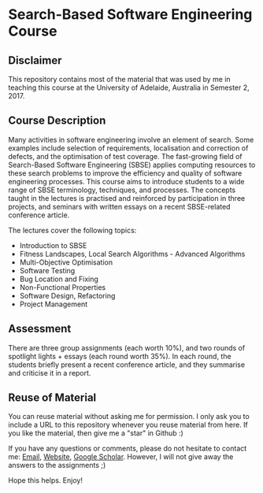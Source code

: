 # Search-Based Software Engineering Course

## Disclaimer

This repository contains most of the material that was used by me in teaching this course at the University of Adelaide, Australia in Semester 2, 2017.

## Course Description

Many activities in software engineering involve an element of search. Some examples include selection of requirements, localisation and correction of defects, and the optimisation of test coverage. The fast-growing field of Search-Based Software Engineering (SBSE) applies computing resources to these search problems to improve the efficiency and quality of software engineering processes.
This course aims to introduce students to a wide range of SBSE terminology, techniques, and processes. The concepts taught in the lectures is practised and reinforced by participation in three projects, and seminars with written essays on a recent SBSE-related conference article.

The lectures cover the following topics:
- Introduction to SBSE
- Fitness Landscapes, Local Search Algorithms - Advanced Algorithms
- Multi-Objective Optimisation
- Software Testing
- Bug Location and Fixing
- Non-Functional Properties
- Software Design, Refactoring
- Project Management

## Assessment

There are three group assignments (each worth 10%), and two rounds of spotlight lights + essays (each round worth 35%). In each round, the students briefly present a recent conference article, and they summarise and criticise it in a report.

## Reuse of Material

You can reuse material without asking me for permission. 
I only ask you to include a URL to this repository whenever you reuse material from here. 
If you like the material, then give me a "star" in Github :)

If you have any questions or comments, please do not hesitate to contact me: [Email](mailto:markus.wagner@adelaide.edu.au), [Website](http://cs.adelaide.edu.au/~markus/), [Google Scholar](https://scholar.google.com.au/citations?user=9cbh6PoAAAAJ&hl=en). However, I will not give away the answers to the assignments ;)

Hope this helps. Enjoy!